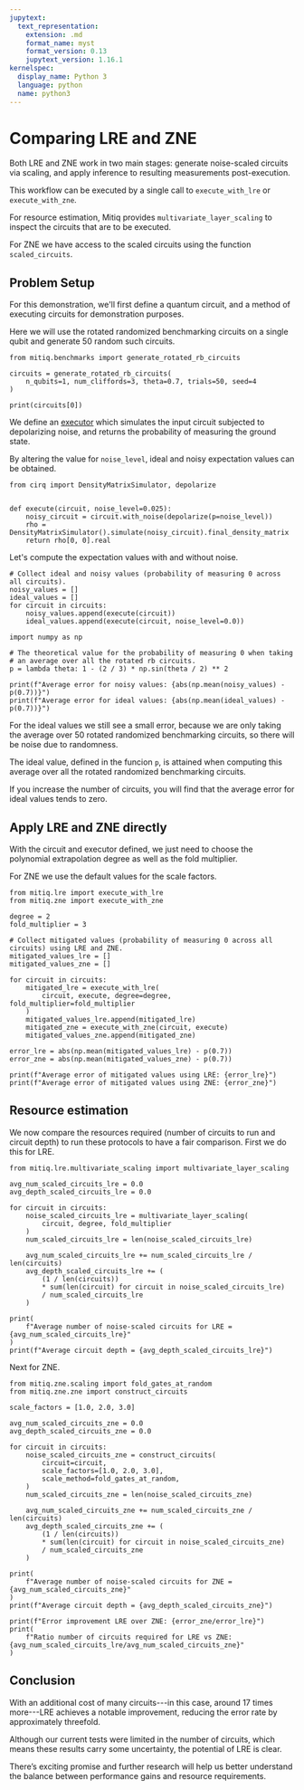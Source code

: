 ```yaml
---
jupytext:
  text_representation:
    extension: .md
    format_name: myst
    format_version: 0.13
    jupytext_version: 1.16.1
kernelspec:
  display_name: Python 3
  language: python
  name: python3
---
```


# Comparing LRE and ZNE

Both LRE and ZNE work in two main stages: generate noise-scaled circuits via scaling, and apply inference to resulting measurements post-execution.

This workflow can be executed by a single call to `execute_with_lre` or `execute_with_zne`.

For resource estimation, Mitiq provides `multivariate_layer_scaling` to inspect the circuits that are to be executed.

For ZNE we have access to the scaled circuits using the function `scaled_circuits`.

## Problem Setup

For this demonstration, we'll first define a quantum circuit, and a method of executing circuits for demonstration purposes.

Here we will use the rotated randomized benchmarking circuits on a single qubit and generate 50 random such circuits.

```{code-cell} ipython3
from mitiq.benchmarks import generate_rotated_rb_circuits

circuits = generate_rotated_rb_circuits(
    n_qubits=1, num_cliffords=3, theta=0.7, trials=50, seed=4
)

print(circuits[0])
```

We define an [executor](../guide/executors.md) which simulates the input circuit subjected to depolarizing noise, and returns the probability of measuring the ground state.

By altering the value for `noise_level`, ideal and noisy expectation values can be obtained.

```{code-cell} ipython3
from cirq import DensityMatrixSimulator, depolarize


def execute(circuit, noise_level=0.025):
    noisy_circuit = circuit.with_noise(depolarize(p=noise_level))
    rho = DensityMatrixSimulator().simulate(noisy_circuit).final_density_matrix
    return rho[0, 0].real
```

Let's compute the expectation values with and without noise.

```{code-cell} ipython3
# Collect ideal and noisy values (probability of measuring 0 across all circuits).
noisy_values = []
ideal_values = []
for circuit in circuits:
    noisy_values.append(execute(circuit))
    ideal_values.append(execute(circuit, noise_level=0.0))
```

```{code-cell} ipython3
import numpy as np

# The theoretical value for the probability of measuring 0 when taking
# an average over all the rotated rb circuits.
p = lambda theta: 1 - (2 / 3) * np.sin(theta / 2) ** 2

print(f"Average error for noisy values: {abs(np.mean(noisy_values) - p(0.7))}")
print(f"Average error for ideal values: {abs(np.mean(ideal_values) - p(0.7))}")
```

For the ideal values we still see a small error, because we are only taking the average over 50 rotated randomized benchmarking circuits, so there will be noise due to randomness.

The ideal value, defined in the funcion `p`, is attained when computing this average over all the rotated randomized benchmarking circuits.

If you increase the number of circuits, you will find that the average error for ideal values tends to zero.

## Apply LRE and ZNE directly

With the circuit and executor defined, we just need to choose the polynomial extrapolation degree as well as the fold multiplier.

For ZNE we use the default values for the scale factors.

```{code-cell} ipython3
from mitiq.lre import execute_with_lre
from mitiq.zne import execute_with_zne

degree = 2
fold_multiplier = 3

# Collect mitigated values (probability of measuring 0 across all circuits) using LRE and ZNE.
mitigated_values_lre = []
mitigated_values_zne = []

for circuit in circuits:
    mitigated_lre = execute_with_lre(
        circuit, execute, degree=degree, fold_multiplier=fold_multiplier
    )
    mitigated_values_lre.append(mitigated_lre)
    mitigated_zne = execute_with_zne(circuit, execute)
    mitigated_values_zne.append(mitigated_zne)
```

```{code-cell} ipython3
error_lre = abs(np.mean(mitigated_values_lre) - p(0.7))
error_zne = abs(np.mean(mitigated_values_zne) - p(0.7))

print(f"Average error of mitigated values using LRE: {error_lre}")
print(f"Average error of mitigated values using ZNE: {error_zne}")
```

## Resource estimation

We now compare the resources required (number of circuits to run and circuit depth) to run these protocols to have a fair comparison. First we do this for LRE.

```{code-cell} ipython3
from mitiq.lre.multivariate_scaling import multivariate_layer_scaling

avg_num_scaled_circuits_lre = 0.0
avg_depth_scaled_circuits_lre = 0.0

for circuit in circuits:
    noise_scaled_circuits_lre = multivariate_layer_scaling(
        circuit, degree, fold_multiplier
    )
    num_scaled_circuits_lre = len(noise_scaled_circuits_lre)

    avg_num_scaled_circuits_lre += num_scaled_circuits_lre / len(circuits)
    avg_depth_scaled_circuits_lre += (
        (1 / len(circuits))
        * sum(len(circuit) for circuit in noise_scaled_circuits_lre)
        / num_scaled_circuits_lre
    )

print(
    f"Average number of noise-scaled circuits for LRE = {avg_num_scaled_circuits_lre}"
)
print(f"Average circuit depth = {avg_depth_scaled_circuits_lre}")
```

Next for ZNE.

```{code-cell} ipython3
from mitiq.zne.scaling import fold_gates_at_random
from mitiq.zne.zne import construct_circuits

scale_factors = [1.0, 2.0, 3.0]

avg_num_scaled_circuits_zne = 0.0
avg_depth_scaled_circuits_zne = 0.0

for circuit in circuits:
    noise_scaled_circuits_zne = construct_circuits(
        circuit=circuit,
        scale_factors=[1.0, 2.0, 3.0],
        scale_method=fold_gates_at_random,
    )
    num_scaled_circuits_zne = len(noise_scaled_circuits_zne)

    avg_num_scaled_circuits_zne += num_scaled_circuits_zne / len(circuits)
    avg_depth_scaled_circuits_zne += (
        (1 / len(circuits))
        * sum(len(circuit) for circuit in noise_scaled_circuits_zne)
        / num_scaled_circuits_zne
    )

print(
    f"Average number of noise-scaled circuits for ZNE = {avg_num_scaled_circuits_zne}"
)
print(f"Average circuit depth = {avg_depth_scaled_circuits_zne}")
```

```{code-cell} ipython3
print(f"Error improvement LRE over ZNE: {error_zne/error_lre}")
print(
    f"Ratio number of circuits required for LRE vs ZNE: {avg_num_scaled_circuits_lre/avg_num_scaled_circuits_zne}"
)
```

## Conclusion

With an additional cost of many circuits---in this case, around 17 times more---LRE achieves a notable improvement, reducing the error rate by approximately threefold.

Although our current tests were limited in the number of circuits, which means these results carry some uncertainty, the potential of LRE is clear.

There’s exciting promise and further research will help us better understand the balance between performance gains and resource requirements.
